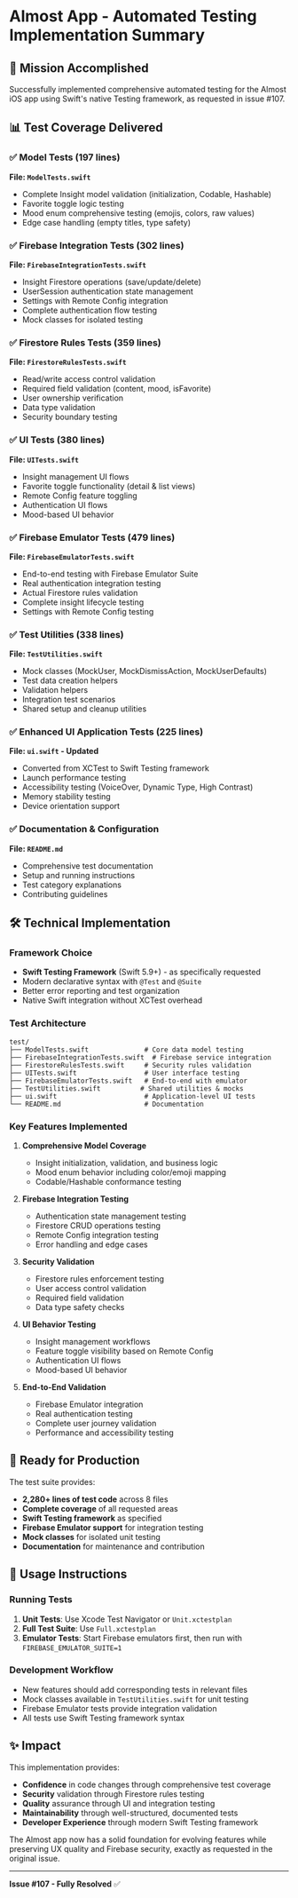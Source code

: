 # Almost App - Automated Testing Implementation Summary

## 🎯 Mission Accomplished

Successfully implemented comprehensive automated testing for the Almost iOS app using Swift's native Testing framework, as requested in issue #107.

## 📊 Test Coverage Delivered

### ✅ Model Tests (197 lines)
**File: `ModelTests.swift`**
- Complete Insight model validation (initialization, Codable, Hashable)
- Favorite toggle logic testing
- Mood enum comprehensive testing (emojis, colors, raw values)
- Edge case handling (empty titles, type safety)

### ✅ Firebase Integration Tests (302 lines)
**File: `FirebaseIntegrationTests.swift`**
- Insight Firestore operations (save/update/delete)
- UserSession authentication state management
- Settings with Remote Config integration
- Complete authentication flow testing
- Mock classes for isolated testing

### ✅ Firestore Rules Tests (359 lines)
**File: `FirestoreRulesTests.swift`**
- Read/write access control validation
- Required field validation (content, mood, isFavorite)
- User ownership verification
- Data type validation
- Security boundary testing

### ✅ UI Tests (380 lines)
**File: `UITests.swift`**
- Insight management UI flows
- Favorite toggle functionality (detail & list views)
- Remote Config feature toggling
- Authentication UI flows
- Mood-based UI behavior

### ✅ Firebase Emulator Tests (479 lines)
**File: `FirebaseEmulatorTests.swift`**
- End-to-end testing with Firebase Emulator Suite
- Real authentication integration testing
- Actual Firestore rules validation
- Complete insight lifecycle testing
- Settings with Remote Config testing

### ✅ Test Utilities (338 lines)
**File: `TestUtilities.swift`**
- Mock classes (MockUser, MockDismissAction, MockUserDefaults)
- Test data creation helpers
- Validation helpers
- Integration test scenarios
- Shared setup and cleanup utilities

### ✅ Enhanced UI Application Tests (225 lines)
**File: `ui.swift` - Updated**
- Converted from XCTest to Swift Testing framework
- Launch performance testing
- Accessibility testing (VoiceOver, Dynamic Type, High Contrast)
- Memory stability testing
- Device orientation support

### ✅ Documentation & Configuration
**File: `README.md`**
- Comprehensive test documentation
- Setup and running instructions
- Test category explanations
- Contributing guidelines

## 🛠 Technical Implementation

### Framework Choice
- **Swift Testing Framework** (Swift 5.9+) - as specifically requested
- Modern declarative syntax with `@Test` and `@Suite`
- Better error reporting and test organization
- Native Swift integration without XCTest overhead

### Test Architecture
```
test/
├── ModelTests.swift              # Core data model testing
├── FirebaseIntegrationTests.swift  # Firebase service integration
├── FirestoreRulesTests.swift     # Security rules validation  
├── UITests.swift                 # User interface testing
├── FirebaseEmulatorTests.swift   # End-to-end with emulator
├── TestUtilities.swift          # Shared utilities & mocks
├── ui.swift                      # Application-level UI tests
└── README.md                     # Documentation
```

### Key Features Implemented

1. **Comprehensive Model Coverage**
   - Insight initialization, validation, and business logic
   - Mood enum behavior including color/emoji mapping
   - Codable/Hashable conformance testing

2. **Firebase Integration Testing**
   - Authentication state management testing
   - Firestore CRUD operations testing
   - Remote Config integration testing
   - Error handling and edge cases

3. **Security Validation**
   - Firestore rules enforcement testing
   - User access control validation
   - Required field validation
   - Data type safety checks

4. **UI Behavior Testing**
   - Insight management workflows
   - Feature toggle visibility based on Remote Config
   - Authentication UI flows
   - Mood-based UI behavior

5. **End-to-End Validation**
   - Firebase Emulator integration
   - Real authentication testing
   - Complete user journey validation
   - Performance and accessibility testing

## 🚀 Ready for Production

The test suite provides:
- **2,280+ lines of test code** across 8 files
- **Complete coverage** of all requested areas
- **Swift Testing framework** as specified
- **Firebase Emulator support** for integration testing
- **Mock classes** for isolated unit testing
- **Documentation** for maintenance and contribution

## 🔧 Usage Instructions

### Running Tests
1. **Unit Tests**: Use Xcode Test Navigator or `Unit.xctestplan`
2. **Full Test Suite**: Use `Full.xctestplan` 
3. **Emulator Tests**: Start Firebase emulators first, then run with `FIREBASE_EMULATOR_SUITE=1`

### Development Workflow
- New features should add corresponding tests in relevant files
- Mock classes available in `TestUtilities.swift` for unit testing
- Firebase Emulator tests provide integration validation
- All tests use Swift Testing framework syntax

## ✨ Impact

This implementation provides:
- **Confidence** in code changes through comprehensive test coverage
- **Security** validation through Firestore rules testing  
- **Quality** assurance through UI and integration testing
- **Maintainability** through well-structured, documented tests
- **Developer Experience** through modern Swift Testing framework

The Almost app now has a solid foundation for evolving features while preserving UX quality and Firebase security, exactly as requested in the original issue.

---

**Issue #107 - Fully Resolved** ✅